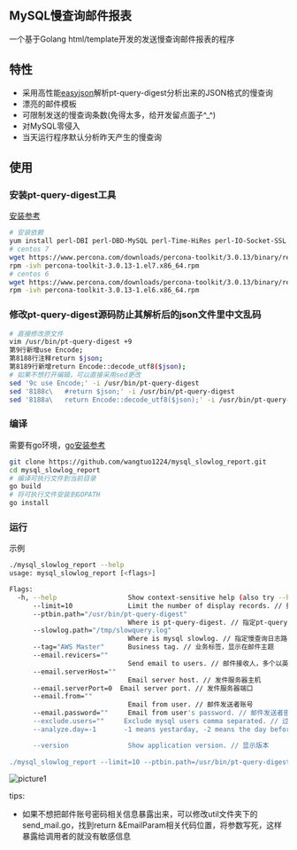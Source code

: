 ## MySQL慢查询邮件报表
一个基于Golang html/template开发的发送慢查询邮件报表的程序

## 特性
- 采用高性能[easyjson](https://github.com/mailru/easyjson)解析pt-query-digest分析出来的JSON格式的慢查询
- 漂亮的邮件模板
- 可限制发送的慢查询条数(免得太多，给开发留点面子^_^)
- 对MySQL零侵入
- 当天运行程序默认分析昨天产生的慢查询

## 使用
### 安装pt-query-digest工具
[安装参考](https://aikbuk.com/2018/07/06/mysql-slowlog/)
```bash
# 安装依赖
yum install perl-DBI perl-DBD-MySQL perl-Time-HiRes perl-IO-Socket-SSL perl-Digest-MD5 perl-TermReadKey -y
# centos 7
wget https://www.percona.com/downloads/percona-toolkit/3.0.13/binary/redhat/7/x86_64/percona-toolkit-3.0.13-1.el7.x86_64.rpm
rpm -ivh percona-toolkit-3.0.13-1.el7.x86_64.rpm
# centos 6
wget https://www.percona.com/downloads/percona-toolkit/3.0.13/binary/redhat/6/x86_64/percona-toolkit-3.0.13-1.el6.x86_64.rpm
rpm -ivh percona-toolkit-3.0.13-1.el6.x86_64.rpm
```
### 修改pt-query-digest源码防止其解析后的json文件里中文乱码
```bash
# 直接修改原文件
vim /usr/bin/pt-query-digest +9
第9行新增use Encode;
第8188行注释return $json;
第8189行新增return Encode::decode_utf8($json);
# 如果不想打开编辑，可以直接采用sed更改
sed '9c use Encode;' -i /usr/bin/pt-query-digest
sed '8188c\   #return $json;' -i /usr/bin/pt-query-digest
sed '8188a\   return Encode::decode_utf8($json);' -i /usr/bin/pt-query-digest
```
### 编译
需要有go环境，[go安装参考](https://aikbuk.com/2018/10/31/go%E5%AE%89%E8%A3%85/)
```bash
git clone https://github.com/wangtuo1224/mysql_slowlog_report.git
cd mysql_slowlog_report
# 编译可执行文件到当前目录
go build
# 将可执行文件安装到GOPATH
go install
```
### 运行
示例
```bash
./mysql_slowlog_report --help
usage: mysql_slowlog_report [<flags>]

Flags:
  -h, --help                  Show context-sensitive help (also try --help-long and --help-man).
      --limit=10              Limit the number of display records. // 控制显示慢查询的条数
      --ptbin.path="/usr/bin/pt-query-digest"  
                              Where is pt-query-digest. // 指定pt-query-digest的安装位置
      --slowlog.path="/tmp/slowquery.log"  
                              Where is mysql slowlog. // 指定慢查询日志路径
      --tag="AWS Master"      Business tag. // 业务标签，显示在邮件主题
      --email.revicers=""  
                              Send email to users. // 邮件接收人，多个以英文逗号分隔
      --email.serverHost=""  
                              Email server host. // 发件服务器主机
      --email.serverPort=0  Email server port. // 发件服务器端口
      --email.from=""  
                              Email from user. // 邮件发送者账号
      --email.password=""     Email from user's password. // 邮件发送者密码或授权码
      --exclude.users=""     Exclude mysql users comma separated. // 过滤指定用户的慢查询，多个以逗号分隔
      --analyze.day=-1       -1 means yestarday, -2 means the day before yestarday. // -1表示昨天00:00:00到昨天23:59:59，-2表示前天00:00:00到昨天的23:59:59

      --version               Show application version. // 显示版本
      
./mysql_slowlog_report --limit=10 --ptbin.path=/usr/bin/pt-query-digest --slowlog.path=/tmp/slowquery.log --tag="AWS Master" --email.recivers=407165729@qq.com --email.serverHost="smtp.qq.com" --email.serverPort=587 --email.from=407165729@qq.com --email.password="yourpassword"
```

![picture1](screenshots/picture1.png)

tips:
- 如果不想把邮件账号密码相关信息暴露出来，可以修改util文件夹下的send_mail.go，找到return &EmailParam相关代码位置，将参数写死，这样暴露给调用者的就没有敏感信息
